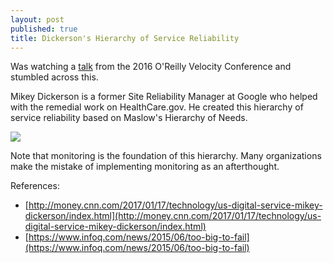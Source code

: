 ```yaml
---
layout: post
published: true
title: Dickerson's Hierarchy of Service Reliability
---
```

Was watching a [talk](https://www.safaribooksonline.com/library/view/velocity-2016-/9781491958537/video290645.html?autoStart=True) from the 2016 O'Reilly Velocity Conference and stumbled across this. 

Mikey Dickerson is a former Site Reliability Manager at Google who helped with the remedial work on HealthCare.gov. He created this hierarchy of service reliability based on Maslow's Hierarchy of Needs.

![]({{site.cdn_path}}/2017/06/26/dickersons_hierarchy.jpg)

Note that monitoring is the foundation of this hierarchy. Many organizations make the mistake of implementing monitoring as an afterthought.

References:

* [http://money.cnn.com/2017/01/17/technology/us-digital-service-mikey-dickerson/index.html](http://money.cnn.com/2017/01/17/technology/us-digital-service-mikey-dickerson/index.html)
* [https://www.infoq.com/news/2015/06/too-big-to-fail](https://www.infoq.com/news/2015/06/too-big-to-fail)
